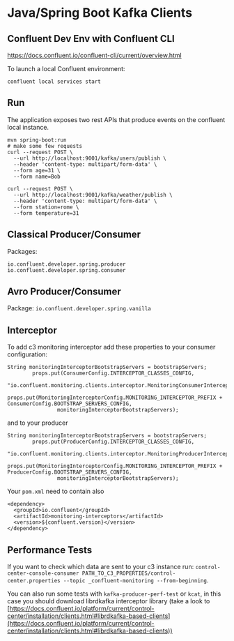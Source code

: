 # Java/Spring Boot Kafka Clients

## Confluent Dev Env with Confluent CLI
https://docs.confluent.io/confluent-cli/current/overview.html

To launch a local Confluent environment:
```
confluent local services start
```

## Run
The application exposes two rest APIs that produce events on the confluent local instance.
```
mvn spring-boot:run
# make some few requests
curl --request POST \
  --url http://localhost:9001/kafka/users/publish \
  --header 'content-type: multipart/form-data' \
  --form age=31 \
  --form name=Bob

curl --request POST \
  --url http://localhost:9001/kafka/weather/publish \
  --header 'content-type: multipart/form-data' \
  --form station=rome \
  --form temperature=31
```

## Classical Producer/Consumer
Packages:
```
io.confluent.developer.spring.producer
io.confluent.developer.spring.consumer
````

## Avro Producer/Consumer
Package: `io.confluent.developer.spring.vanilla`

## Interceptor
To add c3 monitoring interceptor add these properties to your consumer configuration:
```
String monitoringInterceptorBootstrapServers = bootstrapServers;
		props.put(ConsumerConfig.INTERCEPTOR_CLASSES_CONFIG,
				"io.confluent.monitoring.clients.interceptor.MonitoringConsumerInterceptor");
		props.put(MonitoringInterceptorConfig.MONITORING_INTERCEPTOR_PREFIX + ConsumerConfig.BOOTSTRAP_SERVERS_CONFIG,
				monitoringInterceptorBootstrapServers);
```
and to your producer
```
String monitoringInterceptorBootstrapServers = bootstrapServers;
		props.put(ProducerConfig.INTERCEPTOR_CLASSES_CONFIG,
				"io.confluent.monitoring.clients.interceptor.MonitoringProducerInterceptor");
		props.put(MonitoringInterceptorConfig.MONITORING_INTERCEPTOR_PREFIX + ProducerConfig.BOOTSTRAP_SERVERS_CONFIG,
				monitoringInterceptorBootstrapServers);
```
Your `pom.xml` need to contain also
```
<dependency>
  <groupId>io.confluent</groupId>
  <artifactId>monitoring-interceptors</artifactId>
  <version>${confluent.version}</version>
</dependency>
```

## Performance Tests
If you want to check which data are sent to your c3 instance run:  `control-center-console-consumer PATH_TO_C3_PROPERTIES/control-center.properties --topic _confluent-monitoring --from-beginning`.


You can also run some tests with `kafka-producer-perf-test` or `kcat`, in this case you should download librdkafka interceptor library (take a look to [https://docs.confluent.io/platform/current/control-center/installation/clients.html#librdkafka-based-clients](https://docs.confluent.io/platform/current/control-center/installation/clients.html#librdkafka-based-clients))
